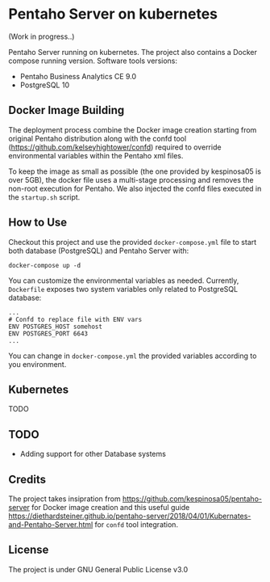 # Pentaho Server on kubernetes
(Work in progress..)

Pentaho Server running on kubernetes. The project also contains a Docker compose running version.
Software tools versions:
* Pentaho Business Analytics CE 9.0
* PostgreSQL 10

## Docker Image Building
The deployment process combine the Docker image creation starting from original Pentaho distribution along with the confd tool (https://github.com/kelseyhightower/confd) required to override environmental variables within the Pentaho xml files.

To keep the image as small as possible (the one provided by kespinosa05 is over 5GB), the docker file uses a multi-stage processing and removes the non-root execution for Pentaho.
We also injected the confd files executed in the `startup.sh` script.

## How to Use
Checkout this project and use the provided `docker-compose.yml` file to start both database (PostgreSQL) and Pentaho Server with:

    docker-compose up -d

You can customize the environmental variables as needed. Currently, `Dockerfile` exposes two system variables only related to PostgreSQL database:

```
...
# Confd to replace file with ENV vars
ENV POSTGRES_HOST somehost
ENV POSTGRES_PORT 6643
...
```

You can change in `docker-compose.yml` the provided variables according to you environment.

## Kubernetes
TODO

## TODO
* Adding support for other Database systems

## Credits
The project takes insipration from https://github.com/kespinosa05/pentaho-server for Docker image creation and this useful guide https://diethardsteiner.github.io/pentaho-server/2018/04/01/Kubernates-and-Pentaho-Server.html for `confd` tool integration.

## License
The project is under GNU General Public License v3.0
